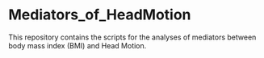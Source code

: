 # Mediators_of_HeadMotion
This repository contains the scripts for the analyses of mediators between body mass index (BMI) and Head Motion.

